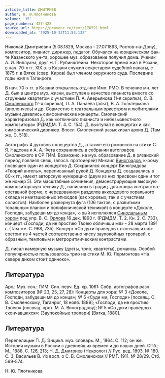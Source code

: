 ```yaml
---
article_title: ДМИТРИЕВ
author: Н. Ю.Плотникова
volume: '15'
page_numbers: 427-428
source_url: https://pravenc.ru/text/178591.html
downloaded_at: '2025-10-13T11:53:13Z'
---
```


Николай Дмитриевич (5.08.1829, Москва - 27.07.1893, Ростов-на-Дону), композитор, пианист, дирижер, педагог. Обучался на юридическом фак-те Казанского ун-та, хорошее муз. образование получил дома. Ученик А. И. Виллуана, друг Н. Г. Рубинштейна. Некоторое время жил в Рязани, в нач. 70-х гг. XIX в. в Казани служил секретарем судебной палаты, с 1875 г. в Вятке (совр. Киров) был членом окружного суда. Последние годы жил в Таганроге.

В нач. 70-х гг. в Казани открылось отд-ние Имп. РМО. В течение мн. лет Д. был в центре муз. жизни, выступая в качестве пианиста вместе со струнным квартетом с участием П. А. Аверьянова (1-я скрипка), С. В. [Смоленского](https://pravenc.ru/text/Смоленского.html) (2-я скрипка), Л. А. Панаева (альт), В. А. Гольтермана (виолончель) и др. Совместно с театральным оркестром и любителями музыки давались симфонические концерты. Смоленский характеризовал Д. как «отличного пианиста и небезызвестного композитора» (РДМДМ. Т. 4. С. 154). Д. выступал в концертах и как симфонический дирижер. Впосл. Смоленский разыскивал архив Д. (Там же. С. 518).

Автографы 4 духовных концертов Д., а также его романсов на стихи С. Я. Надсона и А. А. Фета сохранились в собрании автографов Смоленского в ОР ГИМ. Возможно, на муз. образование Д. в рязанский период повлиял свящ. (впосл. протоиерей) Михаил [Виноградов](https://pravenc.ru/text/Виноградов.html), к-рому посвящен один из концертов Д. Сохранился концерт Виноградова «Творяй ангелы», переписанный рукой Д. Концерты Д. создавались в 80-х гг., имеют авторскую нумерацию (двум из них присвоен один и тот же номер 5). Эти масштабные сочинения, демонстрирующие высокую композиторскую технику Д., написаны в традиц. для жанра контрастно-составной форме, с чередованием разделов аккордового хорального склада и имитационных эпизодов (как хоровых, так и с участием солистов). Наиболее развернута фуга (106 тактов, с развитыми тональным планом и полифонической техникой) в концерте «Доколе, Господи, забудеши мя до конца», к-рый исполнялся [Синодальным хором](<https://pravenc.ru/text/Синодальным хором.html>) под упр. В. С. [Орлова](https://pravenc.ru/text/Орлов.html) 16 дек. 1890 г. (РДМДМ. Т. 2. Кн. 2. С. 733), концерт «Господи, да не яростию Твоею обличиши мя» - 28 марта 1891 г. (Там же. С. 968, 735). Концерт «Со духи праведных скончавшихся» состоит из 4 частей соответственно числу заупокойных тропарей, с образным, темповым и метроритмическим контрастами.

Д. писал камерную музыку (дуэты, трио, квартеты), романсы. Особой популярностью пользовалось трио на стихи М. Ю. Лермонтова «На севере диком стоит одиноко».

## Литература

Арх.: Муз. соч.: ГИМ. Син. певч. Ед. хр. 1061: Собр. автографов разн. композиторов (№ 23, 25, 27, 28): Концерты для хора: № 3 «Доколе, Господи, забудеши мя до конца»; № 5 «Суди ми, Господи» [посвящ. С. В. Смоленскому, Таганрог, 18 нояб. 1889]; «Господи, да не яростию Твоею» [посвящ. прот. М. А. Виноградову]; № 5 «Со духи праведных скончавшихся»: (Заупокойные тропари) [Вятка, 1880].

## Литература

Перепелицын П. Д. Энцикл. муз. словарь. М., 1864. С. 112; он же. История музыки в России с древнейших времен и до наших дней. СПб.; М., 1888. С. 126, 213; Н. Д. Дмитриев (Некролог) // Рус. вед. 1893. № 180. С. 3; Васильев В. Из восп. о С. В. Смоленском // РМГ. 1911. № 28/29. Стб. 569-574.

Н. Ю.  Плотникова
